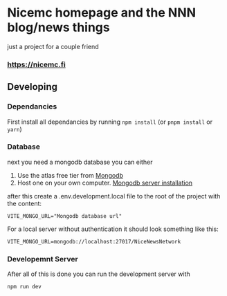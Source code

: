 # Nicemc homepage and the NNN blog/news things
just a project for a couple friend

### https://nicemc.fi

## Developing

### Dependancies

First install all dependancies by running `npm install` (or `pnpm install` or `yarn`)

### Database

next you need a mongodb database you can either
1. Use the atlas free tier from [Mongodb](https://www.mongodb.com/)
2. Host one on your own computer. [Mongodb server installation](https://www.mongodb.com/docs/manual/installation/)

after this create a .env.development.local file to the root of the project with the content:

`VITE_MONGO_URL="Mongodb database url"`

For a local server without authentication it should look something like this:

`VITE_MONGO_URL=mongodb://localhost:27017/NiceNewsNetwork`

### Developemnt Server

After all of this is done you can run the development server with 

```bash
npm run dev
```
